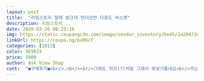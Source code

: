 ```yaml
---
layout: post 
title:  "리빙스토리 철제 씽크대 언더선반 다용도 바스켓" 
description: 리빙스토리 ..
date: 2020-03-26 06:23:18 
img: https://static.coupangcdn.com/image/vendor_inventory/be45/2a2047206f15f5f978660d26d62b05a54183f1ebdadfcb242e7eeb4ff5cb.jpg 
linkUrl: https://coupa.ng/bvRKcF 
categories: [1013] 
color: 9E9D24 
price: 5900 
author: Ask View Shop 
cont:  "●구매후기●<br/>.<br/><br/>그래도 직각(?)처럼 그래서 뭐넣기좋네요<br/>끼는부분 기스?안나게 고무껴있는거 있던데 이제품은 없어서 아쉬워여ㅠㅠ<br/>날은 좋은데 이놈의 코로나 십... <br/>8 아니 19<br/>다이소에서 산 네트망 걸이 걸어서 활용하고 있어요<br/>사용하는데는 크게 문제 없을것같아서 그냥 씁니다~~<br/>사이즈는 맞춤이네요.<br/>.<br/><br/>생각보다 튼튼하고 수납력도 좋아요!<br/>식기건조대로 사용하는데 안들어가는 긴 컵이나 병은 옆에 네트망에 따로 건조시켜요<br/>아기 이유식용기 / 냄비 따로 두려고 구매했는데<br/>안그래도 작은 부엌인데 진적 살걸 그랬어요<br/>어서 마스크없이 밖에 나가고싶어요꒦ິȏ꒦ິ 건강챙기세요!<br/>에어프라이어 위에 자주쓰는 소품 보관용으로 저렴하게 구매했어요~~<br/>옆에 마감이 매끄럽지 않은 부분이 있어서 별하나 뺐어요~<br/>이런거 여러개(다 다른회사) 사용중인데 다른건 안으로 들어가며 좁아지거나 하더라구요<br/>이런건 그런게없어서 쟁반넣기도 좋을꺼 같아요.<br/><br/>자취생 추천추천<br/>제후기가 읽으셨다면,<br/>크기보고 좀 놀랬어요?ㅋㅋㅋ<br/>" 
---
```

